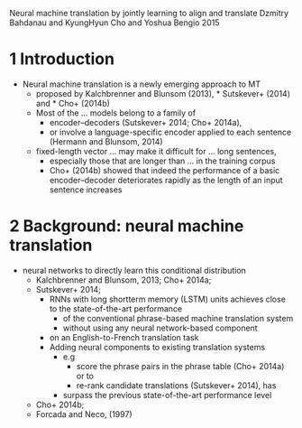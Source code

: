 Neural machine translation by jointly learning to align and translate
Dzmitry Bahdanau and KyungHyun Cho and Yoshua Bengio
2015

# 1 Introduction

* Neural machine translation is a newly emerging approach to MT
  * proposed by
    Kalchbrenner and Blunsom (2013), * Sutskever+ (2014) and * Cho+  (2014b)
  * Most of the ... models belong to a family of
    * encoder–decoders (Sutskever+ 2014; Cho+ 2014a),
    * or involve a language-specific encoder applied to each sentence
      (Hermann and Blunsom, 2014)
  * fixed-length vector ... may make it difficult for ... long sentences,
    * especially those that are longer than ... in the training corpus
    * Cho+ (2014b) showed that indeed the
    performance of a basic encoder–decoder deteriorates rapidly
    as the length of an input sentence increases

# 2 Background: neural machine translation

* neural networks to directly learn this conditional distribution
  * Kalchbrenner and Blunsom, 2013; Cho+ 2014a;
  * Sutskever+ 2014;
    * RNNs with long shortterm memory (LSTM) units achieves 
      close to the state-of-the-art performance
      * of the conventional phrase-based machine translation system
      * without using any neural network-based component
    * on an English-to-French translation task
    * Adding neural components to existing translation systems
      * e.g
        * score the phrase pairs in the phrase table (Cho+ 2014a) or to
        * re-rank candidate translations (Sutskever+ 2014), has
      * surpass the previous state-of-the-art performance level
  * Cho+ 2014b;
  * Forcada and Neco, (1997)
